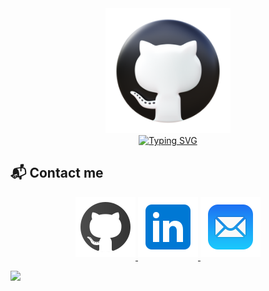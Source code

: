 <div align=center>
    <img src="https://github.com/Jefer1026/Jefer1026/blob/master/assets/github.png" alt="github 3d icon" height="200">
</div>
<div align=center>
    <a href="https://git.io/typing-svg"><img src="https://readme-typing-svg.herokuapp.com?font=Fira+Code&pause=1000&center=true&vCenter=true&random=false&width=435&lines=Hi!%2C+I'm+Jeferson+Oyola;Backend+Developer+Spring+Boot;Mechatronic+engineer" alt="Typing SVG" /></a>
</div>

## 📬 Contact me

<p align=center>
    <a href="https://github.com/jefer1026" target="_blank">
        <img src="https://github.com/Jefer1026/Jefer1026/blob/master/assets/github.svg" alt=github style="margin-bottom: 5px;" />
    </a>
    <a href="https://www.linkedin.com/feed" target="_blank">
        <img src="https://github.com/Jefer1026/Jefer1026/blob/master/assets/linkedin.svg" alt=linkedin style="margin-bottom: 5px;" />
    </a>
    <a href="mailto:jog106@hotmail.com" target="_blank">
        <img src="https://github.com/Jefer1026/Jefer1026/blob/master/assets/correo.svg" alt=correo style="margin-bottom: 5px;" />
    </a>
</p>

<img src="https://user-images.githubusercontent.com/73097560/115834477-dbab4500-a447-11eb-908a-139a6edaec5c.gif" />


